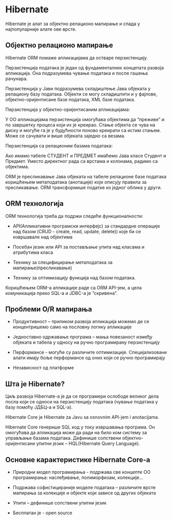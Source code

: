# Hibernate

Hibernate је алат за објектно релационо мапирање и спада у најпопуларније алате ове врсте.

## Објектно релационо мапирање

Hibernate ORM помаже апликацијама да остваре перзистенцију.

Перзистенција података је један од фундаменталних концепата развоја апликација. Она подразумева чување података и после гашења рачунара.

Перзистенција у Јави подразумева складиштење Јава објеката у релациону базу података. Објекти се могу складиштити и у фајлове, 
објектно-оријентисане базе података, XML базе података.

Перзистенција у објектно-оријентисаним апликацијама:

У ОО апликацијама перзистенција омогућава објектима да “преживе” и по завршетку процеса који их је креирао. Стање објекта се чува на диску и могуће га је у будућности поново 
креирати са истим стањем. Може се сачувати и више објеката заједно са везама.

Перзистенција са релационим базама података:

Ако имамо табеле СТУДЕНТ и ПРЕДМЕТ имаћемо Јава класе Студент и Предмет. Уместо директног рада са врстама и колонама, радимо са објектима.

ORM је пресликавање Јава објеката на табеле релационе базе података коришћењем метаподатака (анотације) који описују правила за пресликавање.
ORM трансформише податке из једног облика у други.

## ORM технологија

ORM технологија треба да подржи следеће функционалности:

* API(Апликативни програмски интерфејс) за стандардне операције над базом (CRUD - create, read, update, delete)) које би се извршавале над објектима

* Посебан језик или API за постављање упита над класама и атрибутима класа

* Технику за специфицирање метаподатака за мапирање(пресликавање)

* Технику за оптимизацију функција над базом података.

Коришћењем ORM-а апликације раде са ORM API-јем, а цела комуникација преко SQL-а и JDBC-а је “скривена”.

## Проблеми О/R мапирања

* Продуктивност – приликом развоја апликација можемо де се концентришемо само на пословну логику апликације

* Једноставно одржавање програма – мања повезаност између објеката и табела у односу на ручно програмирану перзистенцију

* Перформансе - могуће су различите оптимизације. Специјализовани алати имају боље перформансе од оних који се ручно програмирају

* Независност од платформе

## Шта је Hibernate?

Циљ развоја Hibernate-а је да се програмери ослободе великог дела посла који се односи на перзистенцију података (чување података у базу помоћу ЈДБЦ-а и SQL-а).

Hibernate Core је Hibernate za Javu sa osnovnim API-jem i anotacijama. 

Hibernate Core генерише SQL код у току извршавања програма. Он омогућава да апликација може да ради на било ком систему за управљање базама података.
Дефинише сопствени објектно-оријентисани упитни језик – HQL(Hibernate Query Language). 

## Основне карактеристике Hibernate Core-а

 * Природни модел програмирања - подржава све концепте ОО програмирања: наслеђивање, полиморфизам, колекције...

* Подржава софистицираније моделе података – различите врсте мапирања за колекције и објекте који зависе од других објеката

* Упити – дефинише сопствени упитни језик

* Бесплатан је - open source
